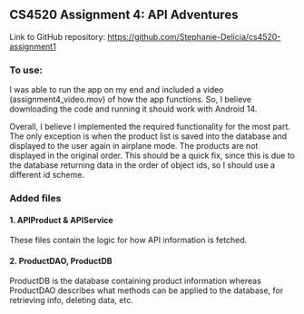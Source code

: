 ## CS4520 Assignment 4: API Adventures

Link to GitHub repository: https://github.com/Stephanie-Delicia/cs4520-assignment1

### To use:

I was able to run the app on my end and included a video (assignment4_video.mov) of how the app functions. 
So, I believe downloading the code and running it should work with Android 14.

Overall, I believe I implemented the required functionality for the most part. The only exception
is when the product list is saved into the database and displayed to the user again in airplane mode.
The products are not displayed in the original order. This should be a quick fix, since this is
due to the database returning data in the order of object ids, so I should use a different id scheme. 

### Added files

#### 1. APIProduct & APIService

These files contain the logic for how API information is fetched.

#### 2. ProductDAO, ProductDB

ProductDB is the database containing product information whereas
ProductDAO describes what methods can be applied to the database,
for retrieving info, deleting data, etc.
